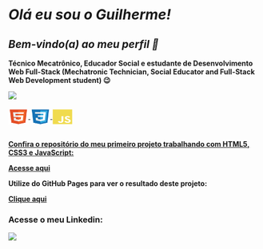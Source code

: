 
# <strong><em>Olá eu sou o Guilherme!</em></strong>

## <strong><em> Bem-vindo(a) ao meu perfil 🚀 </em></strong>


<p><strong>Técnico Mecatrônico, Educador Social e estudante de Desenvolvimento Web Full-Stack (Mechatronic Technician, Social Educator and Full-Stack Web Development student) 😉 </strong></p>

 <div>
   <a href="https://github.com/GuilhermeChicolet>
   <img height="180em" src="https://github-readme-stats.vercel.app/api?username=devemdobro&show_icons=true&theme=tokyonight&include_all_commits=true&count_private=true"/>
   <img height="180em" src="https://github-readme-stats.vercel.app/api/top-langs/?username=devemdobro&layout=compact&langs_count=6&theme=tokyonight"/>
</div>

<div style="display: inline_block"><br>
  <img align="center" alt="HTML" height="30" width="40" src="https://raw.githubusercontent.com/devicons/devicon/master/icons/html5/html5-original.svg">
  <img align="center" alt="CSS" height="30" width="40" src="https://raw.githubusercontent.com/devicons/devicon/master/icons/css3/css3-original.svg">
   <img align="center" alt="Js" height="30" width="40" src="https://raw.githubusercontent.com/devicons/devicon/master/icons/javascript/javascript-plain.svg">
</div>
 
 <br>

 <strong> Confira o repositório do meu primeiro projeto trabalhando com HTML5, CSS3 e JavaScript: </strong>
 
 <a href="https://github.com/GuilhermeChicolet/pokedex-snes-colors-project" target="_blank"><strong> Acesse aqui </strong></a>

 <strong> Utilize do GitHub Pages para ver o resultado deste projeto: </strong>

 <a href="https://guilhermechicolet.github.io/pokedex-snes-colors-project/" target="_blank"><strong> Clique aqui </strong></a>

  
  ### Acesse o meu Linkedin:

<div> 
 
  <a href="https://www.linkedin.com/in/guilherme-santamaria-chicolet-593290147/" target="_blank"><img src="https://img.shields.io/badge/-LinkedIn-%230077B5?style=for-the-badge&logo=linkedin&logoColor=white" target="_blank"></a> 

</div>
